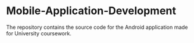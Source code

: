 # Mobile-Application-Development
The repository contains the source code for the Android application made for University coursework.
